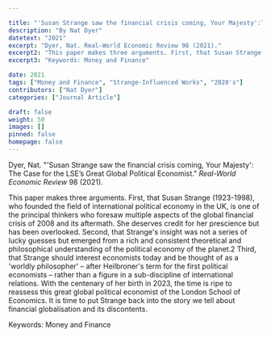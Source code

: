 ```yaml
---

title: "'Susan Strange saw the financial crisis coming, Your Majesty':The Case for the LSE's Great Global Political Economist"
description: "By Nat Dyer"
datetext: "2021"
excerpt: "Dyer, Nat. Real-World Economic Review 98 (2021)."
excerpt2: "This paper makes three arguments. First, that Susan Strange (1923-1998), who founded the field of international political economy in the UK, is one of the principal thinkers who foresaw multiple aspects of the global financial crisis of 2008 and its aftermath. She deserves credit for her prescience but has been overlooked. Second, that Strange's insight was not a series of lucky guesses but emerged from a rich and consistent theoretical and philosophical understanding of 'the political economy of the planet.' Third, that Strange should interest economists today and be thought of as a 'worldly philosopher' – after Heilbroner's term for the first political economists – rather than a figure in a sub-discipline of international relations. With the centenary of her birth in 2023, the time is ripe to reassess this great global political economist of the London School of Economics. It is time to put Strange back into the story we tell about financial globalisation and its discontents."
excerpt3: "Keywords: Money and Finance"

date: 2021
tags: ["Money and Finance", "Strange-Influenced Works", "2020's"]
contributors: ["Nat Dyer"]
categories: ["Journal Article"]

draft: false
weight: 50
images: []
pinned: false
homepage: false
---
```

Dyer, Nat. "'Susan Strange saw the financial crisis coming, Your Majesty': The Case for the LSE’s Great Global Political Economist." *Real-World Economic Review* 98 (2021).

This paper makes three arguments. First, that Susan Strange (1923-1998), who founded the field of international political economy in the UK, is one of the principal thinkers who foresaw multiple aspects of the global financial crisis of 2008 and its aftermath. She deserves credit for her prescience but has been overlooked. Second, that Strange's insight was not a series of lucky guesses but emerged from a rich and consistent theoretical and philosophical understanding of the political economy of the planet.2 Third, that Strange should interest economists today and be thought of as a 'worldly philosopher' – after Heilbroner's term for the first political economists – rather than a figure in a sub-discipline of international relations. With the centenary of her birth in 2023, the time is ripe to reassess this great global political economist of the London School of Economics. It is time to put Strange back into the story we tell about financial globalisation and its discontents. 

Keywords: Money and Finance
